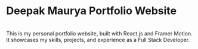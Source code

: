 # Deepak Maurya Portfolio Website
<br>
This is my personal portfolio website, built with React.js and Framer Motion. It showcases my skills, projects, and experience as a Full Stack Developer.
